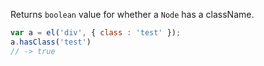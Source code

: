 Returns `boolean` value for whether a `Node` has a className.

```javascript
var a = el('div', { class : 'test' });
a.hasClass('test')
// -> true
```
